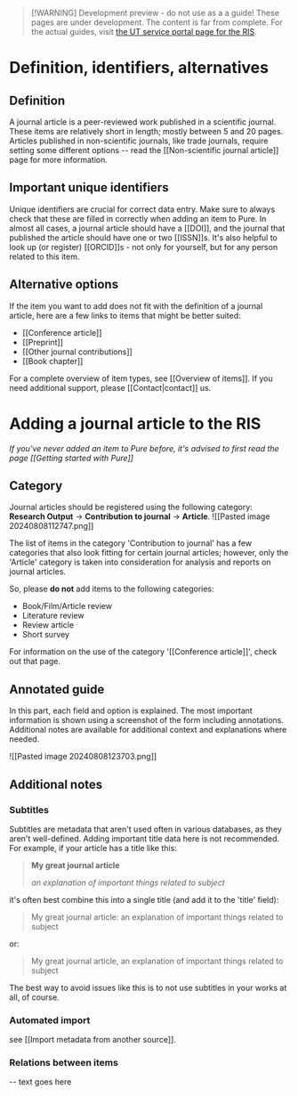 > [!WARNING] Development preview - do not use as a a guide!
> These pages are under development. The content is far from complete. For the actual guides, visit [the UT service portal page for the RIS](https://www.utwente.nl/en/service-portal/research-support/procedures-facilities/research-information-system-ris#welcome-to-the-university-of-twente-research-information-website-providing-a-platform-for-your-publications).

# Definition, identifiers, alternatives
## Definition
A journal article is a peer-reviewed work published in a scientific journal. These items are relatively short in length; mostly between 5 and 20 pages. Articles published in non-scientific journals, like trade journals, require setting some different options -- read the [[Non-scientific journal article]] page for more information. 
## Important unique identifiers
Unique identifiers are crucial for correct data entry. Make sure to always check that these are filled in correctly when adding an item to Pure. 
In almost all cases, a journal article should have a [[DOI]], and  the journal that published the article should have one or two [[ISSN]]s.  It's also helpful to look up (or register) [[ORCID]]s - not only for yourself, but for any person related to this item.
## Alternative options
If the item you want to add does not fit with the definition of a journal article, here are a few links to items that might be better suited:
- [[Conference article]]
- [[Preprint]]
- [[Other journal contributions]] 
- [[Book chapter]]

For a complete overview of item types, see [[Overview of items]]. If you need additional support, please [[Contact|contact]] us.
# Adding a journal article to the RIS
*If you've never added an item to Pure before, it's advised to first read the page [[Getting started with Pure]]*
## Category 
Journal articles should be registered using the following category:
**Research Output** -> **Contribution to journal** -> **Article**.
![[Pasted image 20240808112747.png]]

The list of items in the category 'Contribution to journal' has a few categories that also look  fitting for certain journal articles; however, only the 'Article' category is taken into consideration for analysis and reports on journal articles. 

So, please **do not** add items to the following categories:
- Book/Film/Article review
- Literature review
- Review article
- Short survey

For information on the use of the category '[[Conference article]]', check out that page.

## Annotated guide
In this part, each field and option is explained. The most important information is shown using a screenshot of the form including annotations. Additional notes are available for additional context and explanations where needed.

![[Pasted image 20240808123703.png]]

## Additional notes 
### Subtitles
Subtitles are metadata that aren't used often in various databases, as they aren't well-defined. Adding important title data here is not recommended. For example, if your article has a title like this:
> **My great journal article**
> 
> *an explanation of important things related to subject*

it's often best combine this into a single title (and add it to the 'title' field):
> My great journal article: an explanation of important things related to subject

or:
> My great journal article, an explanation of important things related to subject

The best way to avoid issues like this is to not use subtitles in your works at all, of course.
### Automated import
see [[Import metadata from another source]].
### Relations between items
-- text goes here